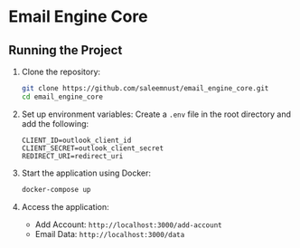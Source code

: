 # Email Engine Core

## Running the Project

1. Clone the repository:
   ```sh
   git clone https://github.com/saleemnust/email_engine_core.git
   cd email_engine_core
   ```

2. Set up environment variables:
   Create a `.env` file in the root directory and add the following:
   ```
   CLIENT_ID=outlook_client_id
   CLIENT_SECRET=outlook_client_secret
   REDIRECT_URI=redirect_uri
   ```

3. Start the application using Docker:
   ```sh
   docker-compose up
   ```

4. Access the application:
    - Add Account: `http://localhost:3000/add-account`
    - Email Data: `http://localhost:3000/data`
